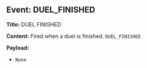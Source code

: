 ## Event: DUEL_FINISHED

**Title:** DUEL FINISHED

**Content:**
Fired when a duel is finished.
`DUEL_FINISHED`

**Payload:**
- `None`